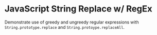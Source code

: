 # JavaScript String Replace w/ RegEx

Demonstrate use of greedy and ungreedy regular expressions with `String.prototype.replace` and `String.protoype.replaceAll`.